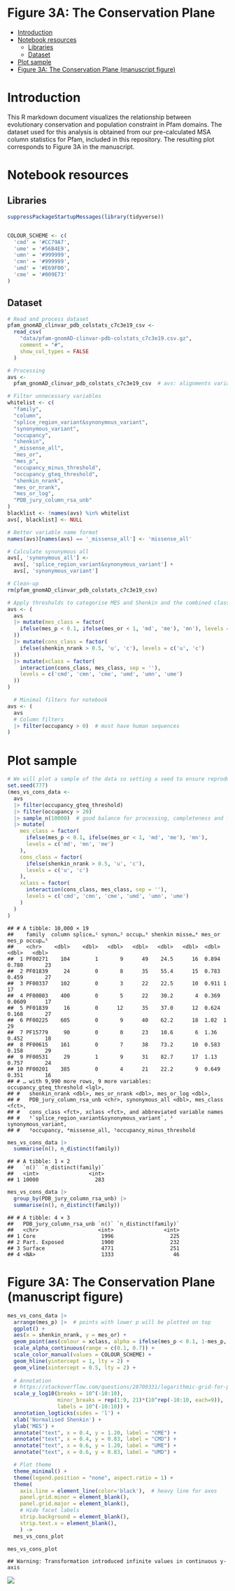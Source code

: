Figure 3A: The Conservation Plane
================

- <a href="#introduction" id="toc-introduction">Introduction</a>
- <a href="#notebook-resources" id="toc-notebook-resources">Notebook
  resources</a>
  - <a href="#libraries" id="toc-libraries">Libraries</a>
  - <a href="#dataset" id="toc-dataset">Dataset</a>
- <a href="#plot-sample" id="toc-plot-sample">Plot sample</a>
- <a href="#figure-3a-the-conservation-plane-manuscript-figure"
  id="toc-figure-3a-the-conservation-plane-manuscript-figure">Figure 3A:
  The Conservation Plane (manuscript figure)</a>

# Introduction

This R markdown document visualizes the relationship between
evolutionary conservation and population constraint in Pfam domains. The
dataset used for this analysis is obtained from our pre-calculated MSA
column statistics for Pfam, included in this repository. The resulting
plot corresponds to Figure 3A in the manuscript.

# Notebook resources

## Libraries

``` r
suppressPackageStartupMessages(library(tidyverse))


COLOUR_SCHEME <- c(
  'cmd' = '#CC79A7',
  'ume' = '#56B4E9',
  'umn' = '#999999',
  'cmn' = '#999999',
  'umd' = '#E69F00',
  'cme' = '#009E73'
)
```

## Dataset

``` r
# Read and process dataset
pfam_gnomAD_clinvar_pdb_colstats_c7c3e19_csv <-
  read_csv(
    "data/pfam-gnomAD-clinvar-pdb-colstats_c7c3e19.csv.gz",
    comment = "#",
    show_col_types = FALSE
  )

# Processing
avs <-
  pfam_gnomAD_clinvar_pdb_colstats_c7c3e19_csv  # avs: alignments variants structure

# Filter unnecessary variables
whitelist <- c(
  "family",
  "column",
  "splice_region_variant&synonymous_variant",
  "synonymous_variant",
  "occupancy",
  "shenkin",
  "_missense_all",
  "mes_or",
  "mes_p",
  "occupancy_minus_threshold",
  "occupancy_gteq_threshold",
  "shenkin_nrank",
  "mes_or_nrank",
  "mes_or_log",
  "PDB_jury_column_rsa_unb"
)
blacklist <- !names(avs) %in% whitelist
avs[, blacklist] <- NULL

# Better variable name format
names(avs)[names(avs) == '_missense_all'] <- 'missense_all'

# Calculate synonymous all
avs[, 'synonymous_all'] <-
  avs[, 'splice_region_variant&synonymous_variant'] +
  avs[, 'synonymous_variant']

# Clean-up
rm(pfam_gnomAD_clinvar_pdb_colstats_c7c3e19_csv)
```

``` r
# Apply thresholds to categorise MES and Shenkin and the combined class
avs <- (
  avs
  |> mutate(mes_class = factor(
    ifelse(mes_p < 0.1, ifelse(mes_or < 1, 'md', 'me'), 'mn'), levels = c('md', 'mn', 'me')
  ))
  |> mutate(cons_class = factor(
    ifelse(shenkin_nrank > 0.5, 'u', 'c'), levels = c('u', 'c')
  ))
  |> mutate(xclass = factor(
    interaction(cons_class, mes_class, sep = ''),
    levels = c('cmd', 'cmn', 'cme', 'umd', 'umn', 'ume')
  ))
)
```

``` r
  # Minimal filters for notebook
avs <- (
  avs
  # Column filters
  |> filter(occupancy > 0)  # must have human sequences
)
```

# Plot sample

``` r
# We will plot a sample of the data so setting a seed to ensure reproducibility
set.seed(777)
(mes_vs_cons_data <- 
  avs
  |> filter(occupancy_gteq_threshold)
  |> filter(occupancy > 20)
  |> sample_n(10000)  # good balance for processing, completeness and legibility
  |> mutate(
    mes_class = factor(
      ifelse(mes_p < 0.1, ifelse(mes_or < 1, 'md', 'me'), 'mn'),
      levels = c('md', 'mn', 'me')
    ),
    cons_class = factor(
      ifelse(shenkin_nrank > 0.5, 'u', 'c'),
      levels = c('u', 'c')
    ),
    xclass = factor(
      interaction(cons_class, mes_class, sep = ''),
      levels = c('cmd', 'cmn', 'cme', 'umd', 'umn', 'ume')
    )
  )
)
```

    ## # A tibble: 10,000 × 19
    ##    family  column splice…¹ synon…² occup…³ shenkin misse…⁴ mes_or  mes_p occup…⁵
    ##    <chr>    <dbl>    <dbl>   <dbl>   <dbl>   <dbl>   <dbl>  <dbl>  <dbl>   <dbl>
    ##  1 PF00271    104        1       9      49    24.5      16  0.894 0.780       23
    ##  2 PF01839     24        0       8      35    55.4      15  0.783 0.459       27
    ##  3 PF00337    102        0       3      22    22.5      10  0.911 1           17
    ##  4 PF00003    400        0       5      22    30.2       4  0.369 0.0609      17
    ##  5 PF01839     16        0      12      35    37.0      12  0.624 0.168       27
    ##  6 PF00225    605        0       9      40    62.2      18  1.02  1           29
    ##  7 PF15779     90        0       0      23    10.6       6  1.36  0.452       18
    ##  8 PF00615    161        0       7      38    73.2      10  0.583 0.158       29
    ##  9 PF00531     29        1       9      31    82.7      17  1.13  0.757       24
    ## 10 PF00201    385        0       4      21    22.2       9  0.649 0.351       16
    ## # … with 9,990 more rows, 9 more variables: occupancy_gteq_threshold <lgl>,
    ## #   shenkin_nrank <dbl>, mes_or_nrank <dbl>, mes_or_log <dbl>,
    ## #   PDB_jury_column_rsa_unb <chr>, synonymous_all <dbl>, mes_class <fct>,
    ## #   cons_class <fct>, xclass <fct>, and abbreviated variable names
    ## #   ¹​`splice_region_variant&synonymous_variant`, ²​synonymous_variant,
    ## #   ³​occupancy, ⁴​missense_all, ⁵​occupancy_minus_threshold

``` r
mes_vs_cons_data |>
  summarise(n(), n_distinct(family))
```

    ## # A tibble: 1 × 2
    ##   `n()` `n_distinct(family)`
    ##   <int>                <int>
    ## 1 10000                  283

``` r
mes_vs_cons_data |>
  group_by(PDB_jury_column_rsa_unb) |>
  summarise(n(), n_distinct(family))
```

    ## # A tibble: 4 × 3
    ##   PDB_jury_column_rsa_unb `n()` `n_distinct(family)`
    ##   <chr>                   <int>                <int>
    ## 1 Core                     1996                  225
    ## 2 Part. Exposed            1900                  232
    ## 3 Surface                  4771                  251
    ## 4 <NA>                     1333                   46

# Figure 3A: The Conservation Plane (manuscript figure)

``` r
mes_vs_cons_data |>
  arrange(mes_p) |>  # points with lower p will be plotted on top
  ggplot() +
  aes(x = shenkin_nrank, y = mes_or) +
  geom_point(aes(colour = xclass, alpha = ifelse(mes_p < 0.1, 1-mes_p, 0.01))) +
  scale_alpha_continuous(range = c(0.1, 0.7)) +
  scale_color_manual(values = COLOUR_SCHEME) +
  geom_hline(yintercept = 1, lty = 2) +
  geom_vline(xintercept = 0.5, lty = 2) +
  
  # Annotation
  # https://stackoverflow.com/questions/28709331/logarithmic-grid-for-plot-with-ggplot2
  scale_y_log10(breaks = 10^(-10:10),
                minor_breaks = rep(1:9, 21)*(10^rep(-10:10, each=9)),
                labels = 10^(-10:10)) +
  annotation_logticks(sides = 'l') +
  xlab('Normalised Shenkin') +
  ylab('MES') +
  annotate("text", x = 0.4, y = 1.20, label = "CME") +
  annotate("text", x = 0.4, y = 0.83, label = "CMD") +
  annotate("text", x = 0.6, y = 1.20, label = "UME") +
  annotate("text", x = 0.6, y = 0.83, label = "UMD") +

  # Plot theme
  theme_minimal() +
  theme(legend.position = "none", aspect.ratio = 1) +
  theme(
    axis.line = element_line(color='black'),  # heavy line for axes
    panel.grid.minor = element_blank(),
    panel.grid.major = element_blank(),
    # Hide facet labels
    strip.background = element_blank(),
    strip.text.x = element_blank(),
    ) ->
  mes_vs_cons_plot

mes_vs_cons_plot
```

    ## Warning: Transformation introduced infinite values in continuous y-axis

![](Fig3A_Conservation-Plane_files/figure-gfm/Plot%20of%20the%20conservation%20plane-1.png)<!-- -->
